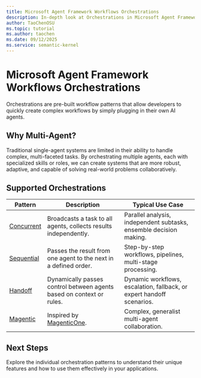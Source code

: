 ```yaml
---
title: Microsoft Agent Framework Workflows Orchestrations
description: In-depth look at Orchestrations in Microsoft Agent Framework Workflows.
author: TaoChenOSU
ms.topic: tutorial
ms.author: taochen
ms.date: 09/12/2025
ms.service: semantic-kernel
---
```


# Microsoft Agent Framework Workflows Orchestrations

Orchestrations are pre-built workflow patterns that allow developers to quickly create complex workflows by simply plugging in their own AI agents.

## Why Multi-Agent?

Traditional single-agent systems are limited in their ability to handle complex, multi-faceted tasks. By orchestrating multiple agents, each with specialized skills or roles, we can create systems that are more robust, adaptive, and capable of solving real-world problems collaboratively.

## Supported Orchestrations

| Pattern                       | Description                                                                                                                                                                         | Typical Use Case                                                      |
| ----------------------------- | ----------------------------------------------------------------------------------------------------------------------------------------------------------------------------------- | --------------------------------------------------------------------- |
| [Concurrent](./concurrent.md) | Broadcasts a task to all agents, collects results independently.                                                                                                                    | Parallel analysis, independent subtasks, ensemble decision making.    |
| [Sequential](./sequential.md) | Passes the result from one agent to the next in a defined order.                                                                                                                    | Step-by-step workflows, pipelines, multi-stage processing.            |
| [Handoff](./handoff.md)       | Dynamically passes control between agents based on context or rules.                                                                                                                | Dynamic workflows, escalation, fallback, or expert handoff scenarios. |
| [Magentic](./magentic.md)     | Inspired by [MagenticOne](https://www.microsoft.com/en-us/research/articles/magentic-one-a-generalist-multi-agent-system-for-solving-complex-tasks/). | Complex, generalist multi-agent collaboration.                        |

## Next Steps

Explore the individual orchestration patterns to understand their unique features and how to use them effectively in your applications.
